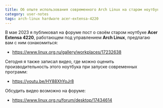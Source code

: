 ```yaml
---
title: Об опыте использования современного Arch Linux на старом ноутбуке Acer Extensa 4220
category: user-notes
tags: arch-linux hardware acer-extensa-4220
---
```


В мае 2023 я публиковал на форуме пост о своём старом ноутбуке **Acer Extensa 4220**, работающем под управлением **Arch Linux**, предлагаю вам с ним ознакомиться:

* <https://www.linux.org.ru/gallery/workplaces/17232638>

Сегодня я также записал видео, где можно оценить производительность этого ноутбука при запуске современных программ:

* <https://youtu.be/HY88XhYoJr8>

Обсудить видео возможно на форуме:

* <https://www.linux.org.ru/forum/desktop/17434614>

